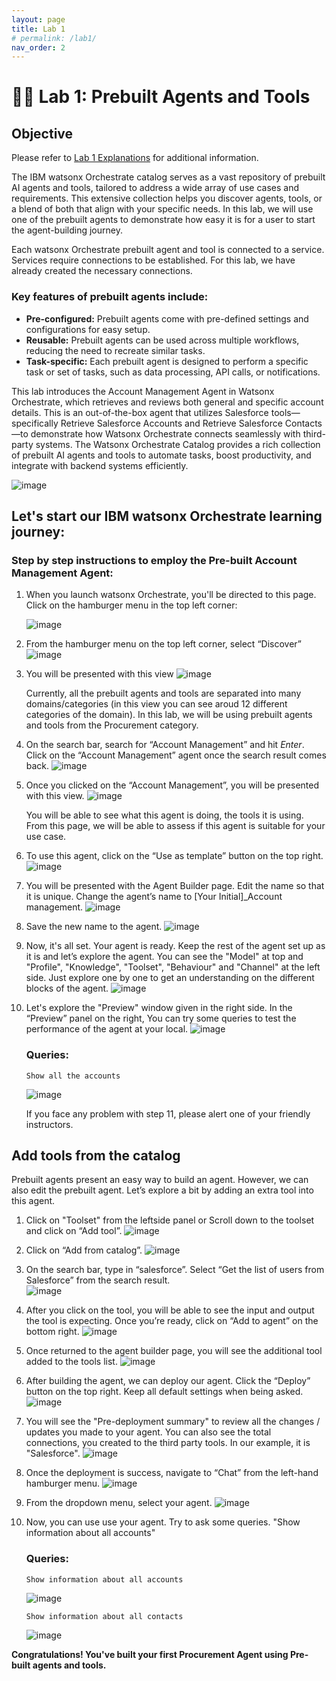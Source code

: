 ```yaml
---
layout: page
title: Lab 1
# permalink: /lab1/
nav_order: 2
---
```

# 🧑‍💼 Lab 1: Prebuilt Agents and Tools

## Objective

Please refer to [Lab 1 Explanations](../pdfs/Lab%201-explanation.pdf) for additional information.

The IBM watsonx Orchestrate catalog serves as a vast repository of prebuilt AI agents and tools, tailored to address a wide array of use cases and requirements. This extensive collection helps you discover agents, tools, or a blend of both that align with your specific needs. In this lab, we will use one of the prebuilt agents to demonstrate how easy it is for a user to start the agent-building journey.

Each watsonx Orchestrate prebuilt agent and tool is connected to a service. Services require connections to be established. For this lab, we have already created the necessary connections.

### Key features of prebuilt agents include:
- **Pre-configured:** Prebuilt agents come with pre-defined settings and configurations for easy setup.
- **Reusable:** Prebuilt agents can be used across multiple workflows, reducing the need to recreate similar tasks.
- **Task-specific:** Each prebuilt agent is designed to perform a specific task or set of tasks, such as data processing, API calls, or notifications.
    
This lab introduces the Account Management Agent in Watsonx Orchestrate, which retrieves and reviews both general and specific account details. This is an out-of-the-box agent that utilizes Salesforce tools—specifically Retrieve Salesforce Accounts and Retrieve Salesforce Contacts—to demonstrate how Watsonx Orchestrate connects seamlessly with third-party systems. The Watsonx Orchestrate Catalog provides a rich collection of prebuilt AI agents and tools to automate tasks, boost productivity, and integrate with backend systems efficiently.

![image](./imgs/imgs_1/lab-architecture1.png)

## Let's start our IBM watsonx Orchestrate learning journey: 

### Step by step instructions to employ the Pre-built Account Management Agent:

1. When you launch watsonx Orchestrate, you'll be directed to this page. Click on the hamburger menu in the top left corner:

    ![image](./imgs/imgs_1/step_1.png)

2. From the hamburger menu on the top left corner, select “Discover”
    ![image](./imgs/imgs_1/discover.png)

3. You will be presented with this view
    ![image](./imgs/imgs_1/catalog_view.png)

    Currently, all the prebuilt agents and tools are separated into many domains/categories (in this view you can see aroud 12 different categories of the domain). In this lab, we will be using prebuilt agents and tools from the Procurement category.

4. On the search bar, search for “Account Management” and hit *Enter*. Click on the “Account Management” agent once the search result comes back.
   ![image](./imgs/imgs_1/account_management_agent.png)

5. Once you clicked on the “Account Management”, you will be presented with this view.
   ![image](./imgs/imgs_1/agent_view.png)

    You will be able to see what this agent is doing, the tools it is using. From this page, we will be able to assess if this agent is suitable for your use case.
6. To use this agent, click on the “Use as template” button on the top right.
    ![image](./imgs/imgs_1/use_template.png)

7. You will be presented with the Agent Builder page. Edit the name so that it is unique. Change the agent’s name to [Your Initial]_Account management.
   ![image](./imgs/imgs_1/agent_name.png)
   
8. Save the new name to the agent. 
   ![image](./imgs/imgs_1/save_name.png)

9. Now, it's all set. Your agent is ready. Keep the rest of the agent set up as it is and let’s explore the agent. You can see the "Model" at top and "Profile", "Knowledge", "Toolset", "Behaviour" and "Channel" at the left side. Just explore one by one to get an understanding on the different blocks of the agent.
    ![image](./imgs/imgs_1/agent_blocks.png)
   
10. Let's explore the "Preview" window given in the right side. In the “Preview” panel on the right, You can try some queries to test the performance of the agent at your local.
    ![image](./imgs/imgs_1/preview.png)

    ### Queries:
    ```
    Show all the accounts
    ```
    ![image](./imgs/imgs_1/preview_outcome.png)
    
    If you face any problem with step 11, please alert one of your friendly instructors.

## Add tools from the catalog
Prebuilt agents present an easy way to build an agent. However, we can also edit the prebuilt agent. Let’s explore a bit by adding an extra tool into this agent.

1. Click on "Toolset" from the leftside panel or Scroll down to the toolset and click on “Add tool”.
    ![image](./imgs/imgs_1/add_tool.png)

2. Click on “Add from catalog”.
     ![image](./imgs/imgs_1/ad_frm_catalog.png)

3. On the search bar, type in “salesforce”. Select “Get the list of users from Salesforce” from the search result.  
    ![image](./imgs/imgs_1/list_user_tool.png)
4. After you click on the tool, you will be able to see the input and output the tool is expecting. Once you’re ready, click on “Add to agent” on the bottom right.
    ![image](./imgs/imgs_1/add_tool_agent.png)

5. Once returned to the agent builder page, you will see the additional tool added to the tools list.
    ![image](./imgs/imgs_1/added_tool_list.png)

6. After building the agent, we can deploy our agent. Click the “Deploy” button on the top right. Keep all default settings when being asked.
    ![image](./imgs/imgs_1/deploy.png)

7. You will see the "Pre-deployment summary" to review all the changes / updates you made to your agent. You can also see the total connections, you created to the third party tools. In our example, it is "Salesforce".
    ![image](./imgs/imgs_1/pre_deployment.png)

8. Once the deployment is success, navigate to “Chat” from the left-hand hamburger menu.
    ![image](./imgs/imgs_1/chat.png)

9. From the dropdown menu, select your agent.
    ![image](./imgs/imgs_1/agent_selection.png)

10. Now, you can use use your agent. Try to ask some queries. "Show information about all accounts" 
    ### Queries:
    ```
    Show information about all accounts
    ```
    ![image](./imgs/imgs_1/generate_outcome.png)

    ```
    Show information about all contacts
    ```
    ![image](./imgs/imgs_1/generate_outcome1.png)


**Congratulations! You've built your first Procurement Agent using Pre-built agents and tools.**
